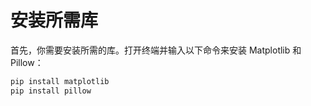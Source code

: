 # 安装所需库

首先，你需要安装所需的库。打开终端并输入以下命令来安装 Matplotlib 和 Pillow：

```python
pip install matplotlib
pip install pillow
```
